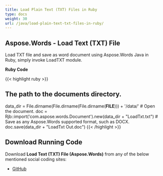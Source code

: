 ```yaml
---
title: Load Plain Text (TXT) Files in Ruby
type: docs
weight: 30
url: /java/load-plain-text-txt-files-in-ruby/
---
```


## **Aspose.Words - Load Text (TXT) File**

Load TXT file and save as word document using Aspose.Words Java in Ruby, simply invoke LoadTXT module.

**Ruby Code**

{{< highlight ruby >}}

## The path to the documents directory.

data_dir = File.dirname(File.dirname(File.dirname(__FILE__))) + '/data/'
\# Open the document.
doc = Rjb::import('com.aspose.words.Document').new(data_dir + "LoadTxt.txt")
\# Save as any Aspose.Words supported format, such as DOCX.
doc.save(data_dir + "LoadTxt Out.doc")
{{< /highlight >}}

## **Download Running Code**

Download **Load Text (TXT) File (Aspose.Words)** from any of the below mentioned social coding sites:

- [GitHub](https://github.com/aspose-words/Aspose.Words-for-Java/blob/master/Plugins/Aspose_Words_Java_for_Ruby/lib/asposewordsjavaforruby/loadtxt.rb)

